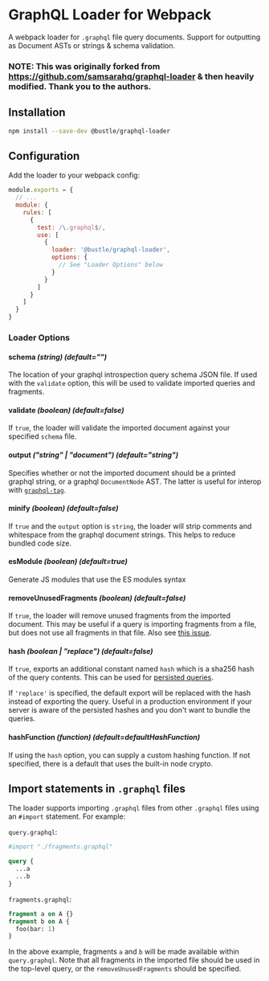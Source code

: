 # GraphQL Loader for Webpack

A webpack loader for `.graphql` file query documents. Support for outputting as Document ASTs or strings & schema validation.

### NOTE: This was originally forked from https://github.com/samsarahq/graphql-loader & then heavily modified. Thank you to the authors.

## Installation

```bash
npm install --save-dev @bustle/graphql-loader
```

## Configuration

Add the loader to your webpack config:

```js
module.exports = {
  // ...
  module: {
    rules: [
      {
        test: /\.graphql$/,
        use: [
          {
            loader: '@bustle/graphql-loader',
            options: {
              // See "Loader Options" below
            }
          }
        ]
      }
    ]
  }
}
```

### Loader Options

#### schema _(string) (default="")_

The location of your graphql introspection query schema JSON file. If used with the `validate` option, this will be used to validate imported queries and fragments.

#### validate _(boolean) (default=false)_

If `true`, the loader will validate the imported document against your specified `schema` file.

#### output _("string" | "document") (default="string")_

Specifies whether or not the imported document should be a printed graphql string, or a graphql `DocumentNode` AST. The latter is useful for interop with [`graphql-tag`](https://github.com/apollographql/graphql-tag#webpack-preprocessing).

#### minify _(boolean) (default=false)_

If `true` and the `output` option is `string`, the loader will strip comments and whitespace from the graphql document strings. This helps to reduce bundled code size.

#### esModule _(boolean) (default=true)_

Generate JS modules that use the ES modules syntax

#### removeUnusedFragments _(boolean) (default=false)_

If `true`, the loader will remove unused fragments from the imported document. This may be useful if a query is importing fragments from a file, but does not use all fragments in that file. Also see [this issue](https://github.com/apollographql/graphql-tag/issues/102).

#### hash _(boolean | "replace") (default=false)_

If `true`, exports an additional constant named `hash` which is a sha256 hash of the query contents. This can be used for [persisted queries](https://www.apollographql.com/docs/apollo-server/performance/apq/).

If `'replace'` is specified, the default export will be replaced with the hash instead of exporting the query. Useful in a production environment if your server is aware of the persisted hashes and you don't want to bundle the queries.

#### hashFunction _(function) (default=defaultHashFunction)_

If using the `hash` option, you can supply a custom hashing function. If not specified, there is a default that uses the built-in node crypto.

## Import statements in `.graphql` files

The loader supports importing `.graphql` files from other `.graphql` files using an `#import` statement. For example:

`query.graphql`:

```graphql
#import "./fragments.graphql"

query {
  ...a
  ...b
}
```

`fragments.graphql`:

```graphql
fragment a on A {}
fragment b on A {
  foo(bar: 1)
}
```

In the above example, fragments `a` and `b` will be made available within `query.graphql`. Note that all fragments in the imported file should be used in the top-level query, or the `removeUnusedFragments` should be specified.
